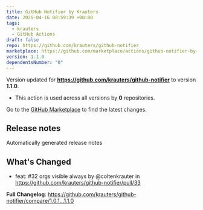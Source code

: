 ```yaml
---
title: GitHub Notifier by Krauters
date: 2025-04-16 08:59:39 +00:00
tags:
  - krauters
  - GitHub Actions
draft: false
repo: https://github.com/krauters/github-notifier
marketplace: https://github.com/marketplace/actions/github-notifier-by-krauters
version: 1.1.0
dependentsNumber: "0"
---
```



Version updated for **https://github.com/krauters/github-notifier** to version **1.1.0**.
- This action is used across all versions by **0** repositories.

Go to the [GitHub Marketplace](https://github.com/marketplace/actions/github-notifier-by-krauters) to find the latest changes.

## Release notes

Automatically generated release notes

## What's Changed
* feat: #32 orgs visible always by @coltenkrauter in https://github.com/krauters/github-notifier/pull/33


**Full Changelog**: https://github.com/krauters/github-notifier/compare/1.0.1...1.1.0
